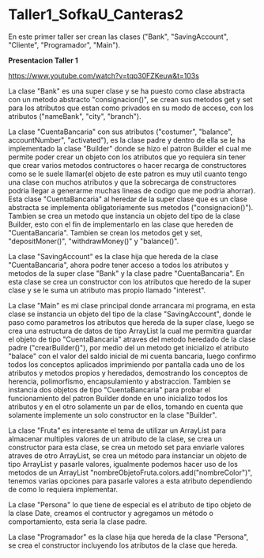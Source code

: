 # Taller1_SofkaU_Canteras2

En este primer taller ser crean las clases ("Bank", "SavingAccount", "Cliente", "Programador", "Main").

<strong>Presentacion Taller 1</strong>

https://www.youtube.com/watch?v=tqp30FZKeuw&t=103s

La clase "Bank" es una super clase y se ha puesto como clase abstracta con un metodo abstracto "consignacion()", se crean
sus metodos get y set para los atributos que estan como privados en su modo de acceso, con los atributos ("nameBank",
"city", "branch").

La clase "CuentaBancaria" con sus atributos ("costumer", "balance", accountNumber", "activated"), es la clase padre y dentro
de ella se le ha implementado la clase "Builder" donde se hizo el patron Builder el cual me permite poder crear un objeto con
los atributos que yo requiera sin tener que crear varios metodos contructores o hacer recarga de constructores como se le suele llamar(el objeto de este patron es muy util cuanto tengo una clase con muchos atributos y que la sobrecarga de constructores podria llegar a generarme muchas lineas de codigo que me podria ahorrar). Esta clase "CuentaBancaria" al heredar de la super clase que es un clase abstracta se implementa obligatoriamente sus metodos ("consignacion()"). Tambien se crea un metodo que instancia un objeto del tipo de la clase Builder, esto con el fin de implementarlo en las clase que hereden de "CuentaBancaria". Tambien se crean los metodos get y set, "depositMoner()", "withdrawMoney()" y "balance()".

La clase "SavingAccount" es la clase hija que hereda de la clase "CuentaBancaria", ahora podre tener acceso a todos los
atributos y metodos de la super clase "Bank" y la clase padre "CuentaBancaria". En esta clase se crea un constructor con
los atributos que heredo de la super clase y se le suma un atributo mas propio llamado "interest".

La clase "Main" es mi clase principal donde arrancara mi programa, en esta clase se instancia un objeto del tipo de la
clase "SavingAccount", donde le paso como parametros los atributos que hereda de la super clase, luego se crea una estructura
de datos de tipo ArrayList la cual me permitira guardar el objeto de tipo "CuentaBancaria" atraves del metodo heredado de la
clase padre ("crearBuilder()"), por medio del un metodo get inicializo el atributo "balace" con el valor del saldo inicial de
mi cuenta bancaria, luego confirmo todos los conceptos aplicados imprimiendo por pantalla cada uno de los atributos y metodos
propios y heredados, demostrando los conceptos de herencia, polimorfismo, encapsulamiento y abstraccion. Tambien se instancia dos objetos de tipo "CuentaBancaria" para probar el funcionamiento del patron Builder donde en uno inicializo todos los atributos y en el otro solamente un par de ellos, tomando en cuenta que solamente implemente un solo constructor en la clase "Builder".

La clase "Fruta" es interesante el tema de utilizar un ArrayList para almacenar multiples valores de un atributo de la clase, se crea un constructor para esta clase, se crea un metodo set para enviarle valores atraves de otro ArrayList, se crea un método para instanciar un objeto de tipo ArrayList y pasarle valores, igualmente podemos hacer uso de los metodos de un ArrayList "nombreObjetoFruta.colors.add("nombreColor")", tenemos varias opciones para pasarle valores a esta atributo dependiendo de como lo requiera implementar.

La clase "Persona" lo que tiene de especial es el atributo de tipo objeto de la clase Date, creamos el contructor y agregamos un método o comportamiento, esta seria la clase padre.

La clase "Programador" es la clase hija que hereda de la clase "Persona", se crea el constructor incluyendo los atributos de la clase que hereda.

